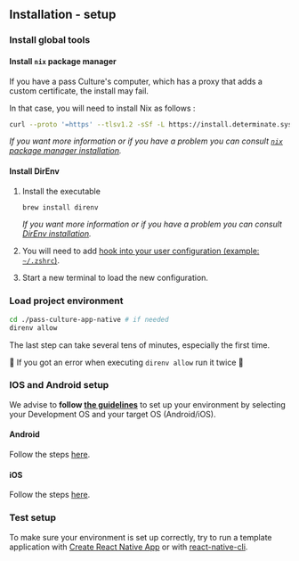 ## Installation - setup

### Install global tools

#### Install `nix` package manager

If you have a pass Culture's computer, which has a proxy that adds a custom certificate, the install may fail.

In that case, you will need to install Nix as follows :

```sh
curl --proto '=https' --tlsv1.2 -sSf -L https://install.determinate.systems/nix | sh -s -- install  --ssl-cert-file '/Library/Application Support'/*/*/data/*cacert.pem
```

_If you want more information or if you have a problem you can consult [`nix` package manager installation](https://github.com/DeterminateSystems/nix-installer#the-determinate-nix-installer)._

#### Install DirEnv

1. Install the executable

   ```sh
   brew install direnv
   ```

   _If you want more information or if you have a problem you can consult [DirEnv installation](https://direnv.net/)._

2. You will need to add [hook into your user configuration (example: `~/.zshrc`)](https://direnv.net/docs/hook.html).

3. Start a new terminal to load the new configuration.

### Load project environment

```sh
cd ./pass-culture-app-native # if needed
direnv allow
```

The last step can take several tens of minutes, especially the first time.

🚨 If you got an error when executing `direnv allow` run it twice 🚨

### IOS and Android setup

We advise to **follow [the guidelines](https://reactnative.dev/docs/set-up-your-environment)** to set up your environment by selecting your Development OS and your target OS (Android/iOS).

#### Android

Follow the steps [here](/doc/installation/Android.md).

#### iOS

Follow the steps [here](/doc/installation/iOS.md).

### Test setup

To make sure your environment is set up correctly, try to run a template application with [Create React Native App](https://github.com/expo/create-react-native-app) or with [react-native-cli](https://github.com/react-native-community/cli).
